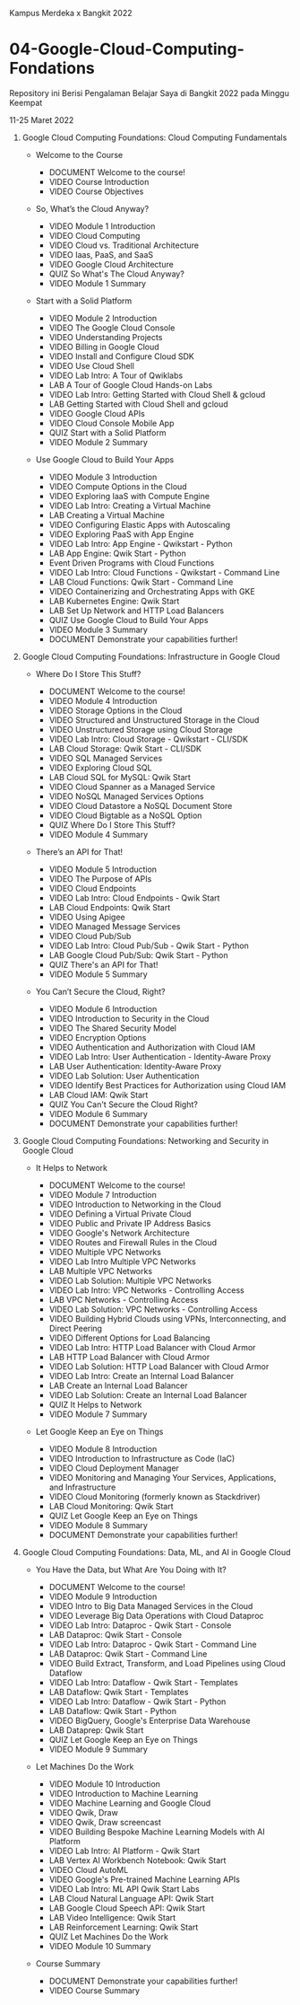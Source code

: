 Kampus Merdeka x Bangkit 2022
# 04-Google-Cloud-Computing-Fondations
Repository ini Berisi Pengalaman Belajar Saya di Bangkit 2022 pada Minggu Keempat  

11-25 Maret 2022  
1.  Google Cloud Computing Foundations: Cloud Computing Fundamentals
    * Welcome to the Course
      * DOCUMENT Welcome to the course!
      * VIDEO Course Introduction
      * VIDEO Course Objectives
      
    * So, What’s the Cloud Anyway?
      * VIDEO Module 1 Introduction
      * VIDEO Cloud Computing
      * VIDEO Cloud vs. Traditional Architecture
      * VIDEO Iaas, PaaS, and SaaS
      * VIDEO Google Cloud Architecture
      * QUIZ So What's The Cloud Anyway?
      * VIDEO Module 1 Summary
      
    * Start with a Solid Platform
      * VIDEO Module 2 Introduction
      * VIDEO The Google Cloud Console
      * VIDEO Understanding Projects
      * VIDEO Billing in Google Cloud
      * VIDEO Install and Configure Cloud SDK
      * VIDEO Use Cloud Shell
      * VIDEO Lab Intro: A Tour of Qwiklabs
      * LAB A Tour of Google Cloud Hands-on Labs
      * VIDEO Lab Intro: Getting Started with Cloud Shell & gcloud
      * LAB Getting Started with Cloud Shell and gcloud
      * VIDEO Google Cloud APIs
      * VIDEO Cloud Console Mobile App
      * QUIZ Start with a Solid Platform
      * VIDEO Module 2 Summary
    
    * Use Google Cloud to Build Your Apps
      * VIDEO Module 3 Introduction
      * VIDEO Compute Options in the Cloud
      * VIDEO Exploring IaaS with Compute Engine
      * VIDEO Lab Intro: Creating a Virtual Machine
      * LAB Creating a Virtual Machine
      * VIDEO Configuring Elastic Apps with Autoscaling
      * VIDEO Exploring PaaS with App Engine
      * VIDEO Lab Intro: App Engine - Qwikstart - Python
      * LAB App Engine: Qwik Start - Python
      * Event Driven Programs with Cloud Functions
      * VIDEO Lab Intro: Cloud Functions - Qwikstart - Command Line
      * LAB Cloud Functions: Qwik Start - Command Line
      * VIDEO Containerizing and Orchestrating Apps with GKE
      * LAB Kubernetes Engine: Qwik Start
      * LAB Set Up Network and HTTP Load Balancers
      * QUIZ Use Google Cloud to Build Your Apps
      * VIDEO Module 3 Summary
      * DOCUMENT Demonstrate your capabilities further!
  
2.  Google Cloud Computing Foundations: Infrastructure in Google Cloud
    * Where Do I Store This Stuff?
      * DOCUMENT Welcome to the course!
      * VIDEO Module 4 Introduction
      * VIDEO Storage Options in the Cloud
      * VIDEO Structured and Unstructured Storage in the Cloud
      * VIDEO Unstructured Storage using Cloud Storage
      * VIDEO Lab Intro: Cloud Storage - Qwikstart - CLI/SDK
      * LAB Cloud Storage: Qwik Start - CLI/SDK
      * VIDEO SQL Managed Services
      * VIDEO Exploring Cloud SQL
      * LAB Cloud SQL for MySQL: Qwik Start
      * VIDEO Cloud Spanner as a Managed Service
      * VIDEO NoSQL Managed Services Options
      * VIDEO Cloud Datastore a NoSQL Document Store
      * VIDEO Cloud Bigtable as a NoSQL Option
      * QUIZ Where Do I Store This Stuff?
      * VIDEO Module 4 Summary
      
    * There’s an API for That!
      * VIDEO Module 5 Introduction
      * VIDEO The Purpose of APIs
      * VIDEO Cloud Endpoints
      * VIDEO Lab Intro: Cloud Endpoints - Qwik Start
      * LAB Cloud Endpoints: Qwik Start
      * VIDEO Using Apigee
      * VIDEO Managed Message Services
      * VIDEO Cloud Pub/Sub
      * VIDEO Lab Intro: Cloud Pub/Sub - Qwik Start - Python
      * LAB Google Cloud Pub/Sub: Qwik Start - Python
      * QUIZ There's an API for That!
      * VIDEO Module 5 Summary
      
    * You Can’t Secure the Cloud, Right?
      * VIDEO Module 6 Introduction
      * VIDEO Introduction to Security in the Cloud
      * VIDEO The Shared Security Model
      * VIDEO Encryption Options
      * VIDEO Authentication and Authorization with Cloud IAM
      * VIDEO Lab Intro: User Authentication - Identity-Aware Proxy
      * LAB User Authentication: Identity-Aware Proxy
      * VIDEO Lab Solution: User Authentication
      * VIDEO Identify Best Practices for Authorization using Cloud IAM
      * LAB Cloud IAM: Qwik Start
      * QUIZ You Can't Secure the Cloud Right?
      * VIDEO Module 6 Summary
      * DOCUMENT Demonstrate your capabilities further!
 
 3. Google Cloud Computing Foundations: Networking and Security in Google Cloud
    * It Helps to Network
      * DOCUMENT Welcome to the course!
      * VIDEO Module 7 Introduction
      * VIDEO Introduction to Networking in the Cloud
      * VIDEO Defining a Virtual Private Cloud
      * VIDEO Public and Private IP Address Basics
      * VIDEO Google's Network Architecture
      * VIDEO Routes and Firewall Rules in the Cloud
      * VIDEO Multiple VPC Networks
      * VIDEO Lab Intro Multiple VPC Networks
      * LAB Multiple VPC Networks
      * VIDEO Lab Solution: Multiple VPC Networks
      * VIDEO Lab Intro: VPC Networks - Controlling Access
      * LAB VPC Networks - Controlling Access
      * VIDEO Lab Solution: VPC Networks - Controlling Access
      * VIDEO Building Hybrid Clouds using VPNs, Interconnecting, and Direct Peering
      * VIDEO Different Options for Load Balancing
      * VIDEO Lab Intro: HTTP Load Balancer with Cloud Armor
      * LAB HTTP Load Balancer with Cloud Armor
      * VIDEO Lab Solution: HTTP Load Balancer with Cloud Armor
      * VIDEO Lab Intro: Create an Internal Load Balancer
      * LAB Create an Internal Load Balancer
      * VIDEO Lab Solution: Create an Internal Load Balancer
      * QUIZ It Helps to Network
      * VIDEO Module 7 Summary
      
    * Let Google Keep an Eye on Things
      * VIDEO Module 8 Introduction
      * VIDEO Introduction to Infrastructure as Code (IaC)
      * VIDEO Cloud Deployment Manager
      * VIDEO Monitoring and Managing Your Services, Applications, and Infrastructure
      * VIDEO Cloud Monitoring (formerly known as Stackdriver)
      * LAB Cloud Monitoring: Qwik Start
      * QUIZ Let Google Keep an Eye on Things
      * VIDEO Module 8 Summary
      * DOCUMENT Demonstrate your capabilities further!
    
4. Google Cloud Computing Foundations: Data, ML, and AI in Google Cloud
    * You Have the Data, but What Are You Doing with It?
      * DOCUMENT Welcome to the course!
      * VIDEO Module 9 Introduction
      * VIDEO Intro to Big Data Managed Services in the Cloud
      * VIDEO Leverage Big Data Operations with Cloud Dataproc
      * VIDEO Lab Intro: Dataproc - Qwik Start - Console
      * LAB Dataproc: Qwik Start - Console
      * VIDEO Lab Intro: Dataproc - Qwik Start - Command Line
      * LAB Dataproc: Qwik Start - Command Line
      * VIDEO Build Extract, Transform, and Load Pipelines using Cloud Dataflow
      * VIDEO Lab Intro: Dataflow - Qwik Start - Templates
      * LAB Dataflow: Qwik Start - Templates
      * VIDEO Lab Intro: Dataflow - Qwik Start - Python
      * LAB Dataflow: Qwik Start - Python
      * VIDEO BigQuery, Google's Enterprise Data Warehouse
      * LAB Dataprep: Qwik Start
      * QUIZ Let Google Keep an Eye on Things
      * VIDEO Module 9 Summary
      
    * Let Machines Do the Work
      * VIDEO Module 10 Introduction
      * VIDEO Introduction to Machine Learning
      * VIDEO Machine Learning and Google Cloud
      * VIDEO Qwik, Draw
      * VIDEO Qwik, Draw screencast
      * VIDEO Building Bespoke Machine Learning Models with AI Platform
      * VIDEO Lab Intro: AI Platform - Qwik Start
      * LAB Vertex AI Workbench Notebook: Qwik Start
      * VIDEO Cloud AutoML
      * VIDEO Google's Pre-trained Machine Learning APIs
      * VIDEO Lab Intro: ML API Qwik Start Labs
      * LAB Cloud Natural Language API: Qwik Start
      * LAB Google Cloud Speech API: Qwik Start
      * LAB Video Intelligence: Qwik Start
      * LAB Reinforcement Learning: Qwik Start
      * QUIZ Let Machines Do the Work
      * VIDEO Module 10 Summary
      
    * Course Summary
      * DOCUMENT Demonstrate your capabilities further!
      * VIDEO Course Summary
